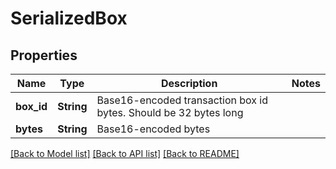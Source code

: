 # SerializedBox

## Properties

Name | Type | Description | Notes
------------ | ------------- | ------------- | -------------
**box_id** | **String** | Base16-encoded transaction box id bytes. Should be 32 bytes long | 
**bytes** | **String** | Base16-encoded bytes | 

[[Back to Model list]](../README.md#documentation-for-models) [[Back to API list]](../README.md#documentation-for-api-endpoints) [[Back to README]](../README.md)


